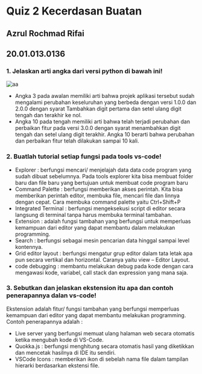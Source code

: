 #  Quiz 2 Kecerdasan Buatan
## Azrul Rochmad Rifai
## 20.01.013.0136


### 1. Jelaskan arti angka dari versi python di bawah ini!
![aa](https://user-images.githubusercontent.com/91447980/138690239-621b94ad-1709-46e4-9507-52ffe7f29fa1.png)
   -	Angka 3 pada awalan memiliki arti bahwa projek aplikasi tersebut sudah mengalami perubahan keseluruhan yang berbeda dengan versi 1.0.0 dan 2.0.0 dengan syarat Tambahkan            digit pertama dan setel ulang digit tengah dan terakhir ke nol.
   -	Angka 10 pada tengah memiliki arti bahwa telah terjadi perubahan dan perbaikan fitur pada versi 3.0.0 dengan syarat menambahkan digit tengah dan setel ulang digit terakhir.        Angka 10 berarti bahwa perubahan dan perbaikan fitur telah dilakukan sampai 10 kali.

### 2. Buatlah tutorial setiap fungsi pada tools vs-code!
   -  Explorer : berfungsi mencari/ menjelajah data data code program yang sudah dibuat sebelumnya. Pada tools explorer kita bisa membuat folder baru dan file baru yang bertujuan       untuk membuat code program baru
   -  Command Palette : berfungsi memberikan akses perintah. Kita bisa memberikan perintah editor, membuka file, mencari file dan linnya dengan cepat. Cara membuka command palette       yaitu Ctrl+Shift+P
   -  Integrated Terminal : berfungsi mengeksekusi script di editor secara langsung di terminal tanpa harus membuka terminal tambahan.
   -  Extension : adalah fungsi tambahan yang berfungsi untuk memperluas kemampuan dari editor yang dapat membantu dalam melakukan programming. 
   -  Search : berfungsi sebagai mesin pencarian data hinggal sampai level kontennya.
   -  Grid editor layout : berfungsi mengatur grup editor dalam tata letak apa pun secara vertikal dan horizontal. Caranya yaitu view – Editor Layout.
   -  code debugging : membantu melakukan debug pada kode dengan cara mengawasi kode, variabel, call stack dan expression yang mana saja.
       
### 3. Sebutkan dan jelaskan ekstension itu apa dan contoh penerapannya dalan vs-code!
   Ekstension adalah fitur/ fungsi tambahan yang berfungsi memperluas kemampuan dari editor yang dapat membantu melakukan programming. Contoh penerapannya adalah :
   -	Live server yang berfungsi memuat ulang halaman web secara otomatis ketika mengubah kode di VS-Code.
   -	Quokka.js : berfungsi menghitung secara otomatis hasil yang diketikkan dan mencetak hasilnya di IDE itu sendiri.
   -	VSCode Icons : memberikan ikon di sebelah nama file dalam tampilan hierarki berdasarkan ekstensi file.

